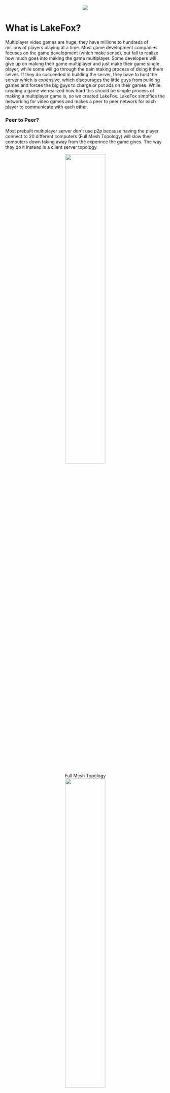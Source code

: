 <p align="center">
<img src="https://cdn.rawgit.com/lakefox/LakeFox/4dfc27d8/lakefox.png">
</p>

# What is LakeFox?
Multiplayer video games are huge, they have millions to hundreds of millions of players playing at a time. Most game development companies focuses on the game development (which make sense), but fail to realize how much goes into making the game multiplayer. Some developers will give up on making their game multiplayer and just make their game single player, while some will go through the pain staking process of doing it them selves. If they do succeeded in building the server, they have to host the server which is expensive, which discourages the little guys from building games and forces the big guys to charge or put ads on their games. While creating a game we realized how hard this should be simple process of making a multiplayer game is, so we created LakeFox. LakeFox simplfies the networking for video games and makes a peer to peer network for each player to communicate with each other.

### Peer to Peer?
Most prebuilt multiplayer server don't use p2p because having the player connect to 20 different computers (Full Mesh Topology) will slow their computers down taking away from the experince the game gives. The way they do it instead is a client server topology.

<p align="center">
  <img src="https://upload.wikimedia.org/wikipedia/commons/thumb/b/b8/FullMeshNetwork.svg/2000px-FullMeshNetwork.svg.png" width="50%"><br>
  Full Mesh Topology<br>
  <img src="http://practice.geeksforgeeks.org/ckeditor/images/uploads/1491250148_client_server.png" width="50%"><br>
  Client Sever Topology
</p>

In this model all the clients send their game-state to the server, when the server gets all the game-states it sends all the clients the synced version. LakeFox Work by not connecting the players in a client server topology or full mesh topology, but a peer neighbor mesh topology.

<p align="center">
	<img src="https://cdn.rawgit.com/lakefox/LakeFox/76fedf98/topology.png" width="50%"><br>
  	Peer Neighbor Mesh Topology
</p>

In peer mesh toplogy each player (peer) is connected to two other players. When the (player) recives some data from another player (From) it keeps a copy of the data and sends the other player (To).

<p align="center">
	<img src="https://cdn.rawgit.com/lakefox/LakeFox/f7db608e/connections.png" width="50%"><br>
</p>

The network is self healing so when a player disconnects the server sends out a message to all the players in the room and they will automatically reconnect keeping the network running.

# How to use it?
## Downloading

Download [fox.min.js](https://github.com/lakefox/Fox)

## Include the script

``` html
<script src="fox.min.js"></script>
```

## Basic Usage

``` javascript
var fx = new fox(LOBBY, ROOM, (msg, senderId)=>{
  // Handle the msg
}, (HOST));

//Send a message
fx.msg("Send Message");

// Fires when a new users connects
fx.addUser = (id)=>{

}

// Fires when a user disconnects
fx.removeUser = (id)=>{
  
}
```

_For a real example go to [LakeFox.html](https://github.com/lakefox/Fox/blob/master/lakefox.html)_

# Configuration Options

### Lobby
Lobbies are basically the game, so if I created a game called Ninja's vs. Cowboy's TM my lobby name could be njvscb
``` shell
new fox(fox, njvscb, ROOM, PORT, (HOST),
```

### ROOM

Rooms are subcatagories for the lobbies, so in Ninja's vs. Cowboy's there are 2 v 2 room's that four people can fight each other. So I will create a room using a simple counter so the first room is room 0.

### (HOST)

HOST is the only optional parmeter it will only be used if you want to use a self hosted version of [lake.js](https://github.com/lakefox/Lake/blob/master/lake.js) it defaults to [https://pnm.lakefox.net](https://pnm.lakefox.net) (Recommended)

Also the connection to pnm.lakefox.net defaults to _https_ if you would like to run it off _http_ on the host opition just put "http"

# License

Please read the [LICENSE](https://github.com/lakefox/LakeFox.github.io/blob/master/LICENSE)

### Want to use LakeFox

If you are interested in using LakeFox for your project, or have any questions please email me at mason@lakefox.net
